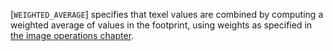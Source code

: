 [`WEIGHTED_AVERAGE`] specifies that texel
values are combined by computing a weighted average of values in the
footprint, using weights as specified in
[the image operations chapter](https://www.khronos.org/registry/vulkan/specs/1.3-extensions/html/vkspec.html#textures-unnormalized-to-integer).